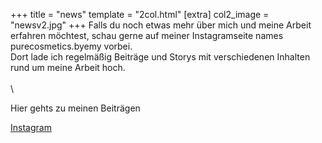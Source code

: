 +++
title = "news"
template = "2col.html"
[extra]
col2_image = "newsv2.jpg"
+++
Falls du noch etwas mehr über mich und meine Arbeit erfahren möchtest, schau gerne auf meiner Instagramseite names purecosmetics.byemy vorbei.\
Dort lade ich regelmäßig Beiträge und Storys mit verschiedenen Inhalten rund um meine Arbeit hoch.
\
\
\

<p>Hier gehts zu meinen Beiträgen</p>
<a href="https://www.instagram.com/purecosmetics.byemy" class="pl-12 pr-12 pt-3 pb-3 bg-base rounded-lg text-white underline" target="_blank">Instagram</a>
